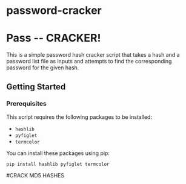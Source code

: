 # password-cracker

# Pass -- CRACKER!

This is a simple password hash cracker script that takes a hash and a password list file as inputs and attempts to find the corresponding password for the given hash.

## Getting Started

### Prerequisites

This script requires the following packages to be installed:

- `hashlib`
- `pyfiglet`
- `termcolor`

You can install these packages using pip:

```shell
pip install hashlib pyfiglet termcolor
```

#CRACK MD5 HASHES

